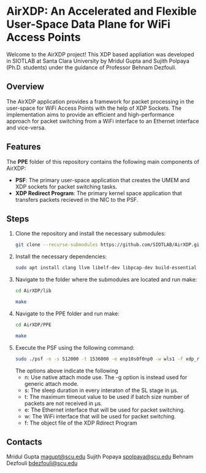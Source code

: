 # AirXDP: An Accelerated and Flexible User-Space Data Plane for WiFi Access Points

Welcome to the AirXDP project!
This XDP based appliation was developed in SIOTLAB at Santa Clara University by
Mridul Gupta and Sujith Polpaya (Ph.D. students) under the guidance of Professor Behnam Dezfouli.

## Overview

The AirXDP application provides a framework for packet processing in the user-space for WiFi Access Points with the help of XDP Sockets.
The implementation aims to provide an efficient and high-performance approach for packet switching from a WiFi interface to an Ethernet interface and vice-versa.

## Features

The **PPE** folder of this repository contains the following main components of AirXDP:

- **PSF**: The primary user-space application that creates the UMEM and XDP sockets for packet switching tasks. 
- **XDP Redirect Program**: The primary kernel space application that transfers packets recieved in the NIC to the PSF.

## Steps

1. Clone the repository and install the necessary submodules:
    ```sh
    git clone --recurse-submodules https://github.com/SIOTLAB/AirXDP.git
    ```
2. Install the necessary dependencies:
    ```sh
    sudo apt install clang llvm libelf-dev libpcap-dev build-essential libc6-dev-i386
    ```
3. Navigate to the folder where the submodules are located and run make:
    ```sh
    cd AirXDP/lib
    ```
    ```sh
    make
    ```
4. Navigate to the PPE folder and run make:
    ```sh
    cd AirXDP/PPE
    ```
    ```sh
    make
    ```
5. Execute the PSF using the following command:
    ```sh
    sudo ./psf -n -s 512000 -t 1536000 -e enp10s0f0np0 -w wls1 -f xdp_redirect_program.o.
    ```
    The options above indicate the following
    - n: Use native attach mode use. The -g option is instead used for generic attach mode.
    - s: The sleep duration in every interaton of the SL stage in &micro;s.
    - t: The maximum timeout value to be used if batch size number of packets are not received in &micro;s.
    - e: The Ethernet interface that will be used for packet switching.
    - w: The WiFi interface that will be used for packet switching.
    - f: The object file of the XDP Rdirect Program 
    
    
## Contacts
Mridul Gupta  magupt@scu.edu
Sujith Popaya spolpaya@scu.edu
Behnam Dezfouli bdezfouli@scu.edu
